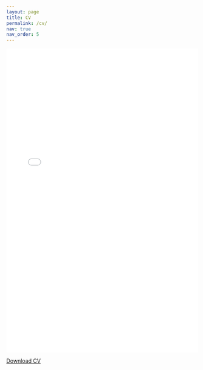 ```yaml
---
layout: page
title: CV
permalink: /cv/
nav: true
nav_order: 5
---
```


<div class="row">
    <div class="col-sm mt-3 mt-md-0">
        <embed src="{{ '/assets/pdf/cv.pdf' | relative_url }}" type="application/pdf" width="100%" height="800px" />
    </div>
</div>

<div class="row">
    <div class="col-sm mt-3 mt-md-0">
        <p class="text-center">
            <a href="{{ '/assets/pdf/cv.pdf' | relative_url }}" target="_blank" class="btn btn-primary">
                <i class="fas fa-download"></i> Download CV
            </a>
        </p>
    </div>
</div> 